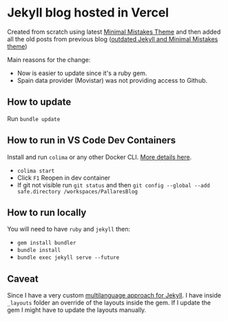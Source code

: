 # Jekyll blog hosted in Vercel

Created from scratch using latest [Minimal Mistakes Theme](https://mmistakes.github.io/minimal-mistakes/) and then added all the old posts from previous blog ([outdated Jekyll and Minimal Mistakes theme](https://github.com/jpallares/minimal-mistakes))

Main reasons for the change:

- Now is easier to update since it's a ruby gem.
- Spain data provider (Movistar) was not providing access to Github.

## How to update

Run `bundle update`

## How to run in VS Code Dev Containers

Install and run `colima` or any other Docker CLI. [More details here](https://juan.pallares.me/visual-studio-code-dev-container/#i-dont-have-docker-desktop-whale).
- `colima start`
- Click `F1` Reopen in dev container
- If git not visible run `git status` and then `git config --global --add safe.directory /workspaces/PallaresBlog`

## How to run locally

You will need to have `ruby` and `jekyll` then:

- `gem install bundler`
- `bundle install`
- `bundle exec jekyll serve --future`

## Caveat

Since I have a very custom [multilanguage approach for Jekyll](https://juan.pallares.me/configure-jekyll-multi-language-without-plugin/). I have inside `_layouts` folder an override of the layouts inside the gem. If I update the gem I might have to update the layouts manually.

